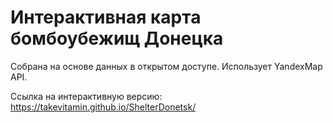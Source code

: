 # Интерактивная карта бомбоубежищ Донецка

Собрана на основе данных в открытом доступе. Использует YandexMap API.

Ссылка на интерактивную версию: https://takevitamin.github.io/ShelterDonetsk/

